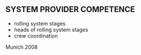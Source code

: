 ## SYSTEM PROVIDER COMPETENCE

+ rolling system stages
+ heads of rolling system stages
+ crew coordination 

Munich 2008